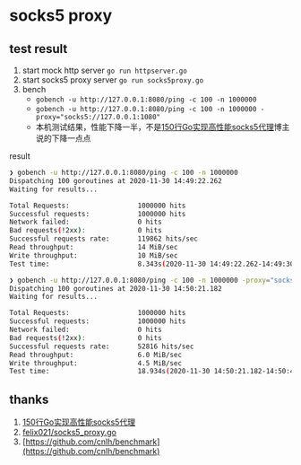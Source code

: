 # socks5 proxy

## test result

1. start mock http server `go run httpserver.go`
1. start socks5 proxy server `go run socks5proxy.go`
1. bench
    - `gobench -u http://127.0.0.1:8080/ping -c 100 -n 1000000`
    - `gobench -u http://127.0.0.1:8080/ping -c 100 -n 1000000 -proxy="socks5://127.0.0.1:1080"`
    - 本机测试结果，性能下降一半，不是[150行Go实现高性能socks5代理](https://mp.weixin.qq.com/s/WjRRCU3xKvDRKgru9dZ7hg)博主说的下降一点点

result

```bash
❯ gobench -u http://127.0.0.1:8080/ping -c 100 -n 1000000
Dispatching 100 goroutines at 2020-11-30 14:49:22.262
Waiting for results...

Total Requests:                 1000000 hits
Successful requests:            1000000 hits
Network failed:                 0 hits
Bad requests(!2xx):             0 hits
Successful requests rate:       119862 hits/sec
Read throughput:                14 MiB/sec
Write throughput:               10 MiB/sec
Test time:                      8.343s(2020-11-30 14:49:22.262-14:49:30.605)

❯ gobench -u http://127.0.0.1:8080/ping -c 100 -n 1000000 -proxy="socks5://127.0.0.1:1080"
Dispatching 100 goroutines at 2020-11-30 14:50:21.182
Waiting for results...

Total Requests:                 1000000 hits
Successful requests:            1000000 hits
Network failed:                 0 hits
Bad requests(!2xx):             0 hits
Successful requests rate:       52816 hits/sec
Read throughput:                6.0 MiB/sec
Write throughput:               4.5 MiB/sec
Test time:                      18.934s(2020-11-30 14:50:21.182-14:50:40.116)

```

## thanks

1. [150行Go实现高性能socks5代理](https://mp.weixin.qq.com/s/WjRRCU3xKvDRKgru9dZ7hg)
1. [felix021/socks5_proxy.go](https://gist.github.com/felix021/7f9d05fa1fd9f8f62cbce9edbdb19253)
1. [https://github.com/cnlh/benchmark](https://github.com/cnlh/benchmark)